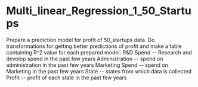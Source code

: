 # Multi_linear_Regression_1_50_Startups
Prepare a prediction model for profit of 50_startups data. Do transformations for getting better predictions of profit and make a table containing R^2 value for each prepared model.  R&amp;D Spend -- Research and devolop spend in the past few years Administration -- spend on administration in the past few years Marketing Spend -- spend on Marketing in the past few years State -- states from which data is collected Profit  -- profit of each state in the past few years
